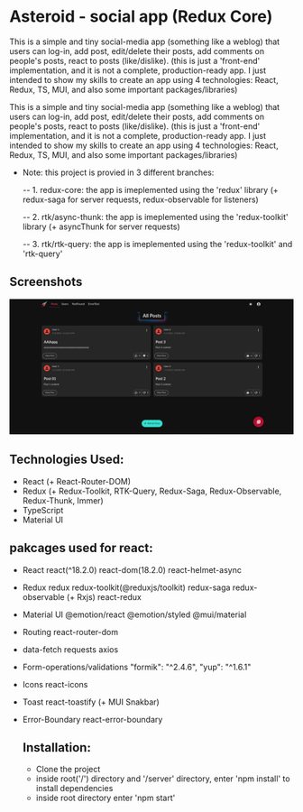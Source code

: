 # Asteroid - social app (Redux Core)
  
  This is a simple and tiny social-media app (something like a weblog) that users can log-in, add post, edit/delete their posts, add comments on people's posts, react to posts (like/dislike). (this is just a 'front-end' implementation, and it is not a complete, production-ready app. I just intended to show my skills to create an app using 4 technologies: React, Redux, TS, MUI, and also some important packages/libraries)



  This is a simple and tiny social-media app (something like a weblog) that users can log-in, add post, edit/delete their posts, add comments on people's posts, react to posts (like/dislike). (this is just a 'front-end' implementation, and it is not a complete, production-ready app. I just intended to show my skills to create an app using 4 technologies: React, Redux, TS, MUI, and also some important packages/libraries)


  - Note: this project is provied in 3 different branches:

    -- 1. redux-core: the app is imeplemented using the 'redux' library (+ redux-saga for server requests, redux-observable for listeners) 

    -- 2. rtk/async-thunk: the app is imeplemented using the 'redux-toolkit' library (+ asyncThunk for server requests) 

    -- 3. rtk/rtk-query: the app is imeplemented using the 'redux-toolkit' and 'rtk-query'



## Screenshots
![Project Screenshot](./screenshots/sc1.png)


## Technologies Used:
  - React (+ React-Router-DOM)
  - Redux (+ Redux-Toolkit, RTK-Query,  Redux-Saga, Redux-Observable, Redux-Thunk, Immer)
  - TypeScript
  - Material UI 



## pakcages used for react:

- React
react(^18.2.0)
react-dom(18.2.0)
react-helmet-async

- Redux
redux
redux-toolkit(@reduxjs/toolkit)
redux-saga
redux-observable (+ Rxjs)
react-redux

- Material UI
@emotion/react
@emotion/styled
@mui/material


- Routing
react-router-dom


- data-fetch requests
axios


- Form-operations/validations
"formik": "^2.4.6",
"yup": "^1.6.1"


- Icons
react-icons


- Toast
react-toastify (+ MUI Snakbar)

- Error-Boundary
react-error-boundary


  ## Installation:

  - Clone the project
  - inside root('/') directory and '/server' directory, enter 'npm install' to install dependencies
  - inside root directory enter 'npm start'
